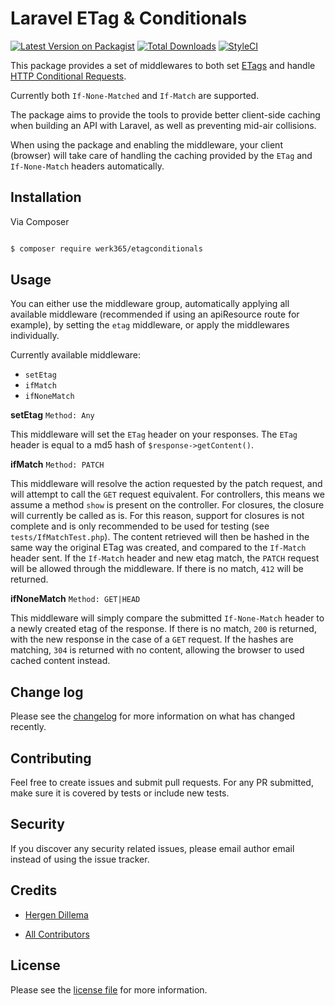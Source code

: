
# Laravel ETag & Conditionals

  

[![Latest Version on Packagist][ico-version]][link-packagist]
[![Total Downloads][ico-downloads]][link-downloads]
[![StyleCI][ico-styleci]][link-styleci]

  

This package provides a set of middlewares to both set [ETags](https://developer.mozilla.org/en-US/docs/Web/HTTP/Headers/ETag) and handle [HTTP Conditional Requests](https://developer.mozilla.org/en-US/docs/Web/HTTP/Conditional_requests#conditional_headers).

Currently both `If-None-Matched` and `If-Match` are supported.

The package aims to provide the tools to provide better client-side caching when building an API with Laravel, as well as preventing mid-air collisions.

When using the package and enabling the middleware, your client (browser) will take care of handling the caching provided by the `ETag` and `If-None-Match` headers automatically.

  

## Installation

  

Via Composer

  

``` bash

$ composer require werk365/etagconditionals

```

  

## Usage

  You can either use the middleware group, automatically applying all available middleware (recommended if using an apiResource route for example), by setting the `etag` middleware, or apply the middlewares individually. 

Currently available middleware:
* `setEtag`
* `ifMatch`
* `ifNoneMatch`

__setEtag__ `Method: Any`

This middleware will set the `ETag` header on your responses. The `ETag` header is equal to a md5 hash of `$response->getContent()`.

__ifMatch__ `Method: PATCH`

This middleware will resolve the action requested by the patch request, and will attempt to call the `GET` request equivalent. For controllers, this means we assume a method `show` is present on the controller. For closures, the closure will currently be called as is. For this reason, support for closures is not complete and is only recommended to be used for testing (see `tests/IfMatchTest.php`).
The content retrieved will then be hashed in the same way the original ETag was created, and compared to the `If-Match` header sent. If the `If-Match` header and new etag match, the `PATCH` request will be allowed through the middleware. If there is no match, `412` will be returned.

__ifNoneMatch__ `Method: GET|HEAD`

This middleware will simply compare the submitted `If-None-Match` header to a newly created etag of the response. If there is no match, `200` is returned, with the new response in the case of a `GET` request. If the hashes are matching, `304` is returned with no content, allowing the browser to used cached content instead.

## Change log

  

Please see the [changelog](changelog.md) for more information on what has changed recently.
  

## Contributing

  

Feel free to create issues and submit pull requests. For any PR submitted, make sure it is covered by tests or include new tests.

  

## Security

  

If you discover any security related issues, please email author email instead of using the issue tracker.

  

## Credits

  

-  [Hergen Dillema][link-author]

-  [All Contributors][link-contributors]

  

## License
 Please see the [license file](LICENSE) for more information.

  

[ico-version]: https://img.shields.io/packagist/v/werk365/etagconditionals.svg?style=flat-square

[ico-downloads]: https://img.shields.io/packagist/dt/werk365/etagconditionals.svg?style=flat-square

[ico-styleci]: https://styleci.io/repos/338617549/shield

  

[link-packagist]: https://packagist.org/packages/werk365/etagconditionals

[link-downloads]: https://packagist.org/packages/werk365/etagconditionals

[link-styleci]: https://styleci.io/repos/338617549

[link-author]: https://github.com/HergenD

[link-contributors]: ../../contributors
